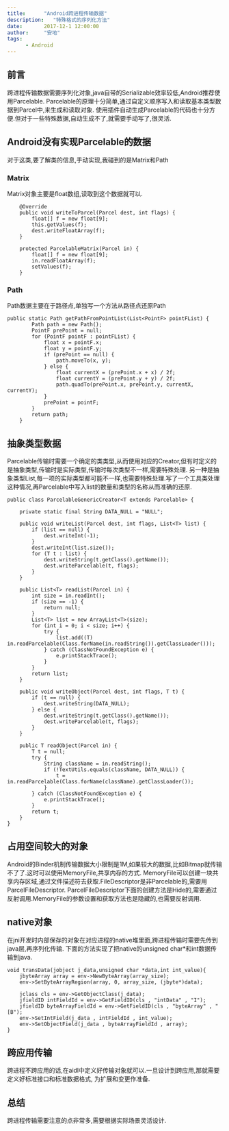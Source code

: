 ```yaml
---
title:      "Android跨进程传输数据"
description:   "特殊格式的序列化方法"
date:       2017-12-1 12:00:00
author:     "安地"
tags:
      - Android
---
```


## 前言

跨进程传输数据需要序列化对象,java自带的Serializable效率较低,Android推荐使用Parcelable.
Parcelable的原理十分简单,通过自定义顺序写入和读取基本类型数据到Parcel中,来生成和读取对象.
使用插件自动生成Parcelable的代码也十分方便.但对于一些特殊数据,自动生成不了,就需要手动写了,很灵活.

## Android没有实现Parcelable的数据

对于这类,要了解类的信息,手动实现,我碰到的是Matrix和Path

### Matrix

Matrix对象主要是float数组,读取到这个数据就可以.

        @Override
        public void writeToParcel(Parcel dest, int flags) {
            float[] f = new float[9];
            this.getValues(f);
            dest.writeFloatArray(f);
        }

        protected ParcelableMatrix(Parcel in) {
            float[] f = new float[9];
            in.readFloatArray(f);
            setValues(f);
        }
###  Path
Path数据主要在于路径点,单独写一个方法从路径点还原Path

    public static Path getPathFromPointList(List<PointF> pointFList) {
            Path path = new Path();
            PointF prePoint = null;
            for (PointF pointF : pointFList) {
                float x = pointF.x;
                float y = pointF.y;
                if (prePoint == null) {
                    path.moveTo(x, y);
                } else {
                    float currentX = (prePoint.x + x) / 2f;
                    float currentY = (prePoint.y + y) / 2f;
                    path.quadTo(prePoint.x, prePoint.y, currentX, currentY);
                }
                prePoint = pointF;
            }
            return path;
        }

## 抽象类型数据

Parcelable传输时需要一个确定的类类型,从而使用对应的Creator,但有时定义的是抽象类型,传输时是实际类型,传输时每次类型不一样,需要特殊处理.
另一种是抽象类型List,每一项的实际类型都可能不一样,也需要特殊处理.写了一个工具类处理这种情况,再Parcelable中写入list的数量和类型的名称从而准确的还原.

    public class ParcelableGenericCreator<T extends Parcelable> {

        private static final String DATA_NULL = "NULL";

        public void writeList(Parcel dest, int flags, List<T> list) {
            if (list == null) {
                dest.writeInt(-1);
            }
            dest.writeInt(list.size());
            for (T t : list) {
                dest.writeString(t.getClass().getName());
                dest.writeParcelable(t, flags);
            }
        }

        public List<T> readList(Parcel in) {
            int size = in.readInt();
            if (size == -1) {
                return null;
            }
            List<T> list = new ArrayList<T>(size);
            for (int i = 0; i < size; i++) {
                try {
                    list.add((T) in.readParcelable(Class.forName(in.readString()).getClassLoader()));
                } catch (ClassNotFoundException e) {
                    e.printStackTrace();
                }
            }
            return list;
        }

        public void writeObject(Parcel dest, int flags, T t) {
            if (t == null) {
                dest.writeString(DATA_NULL);
            } else {
                dest.writeString(t.getClass().getName());
                dest.writeParcelable(t, flags);
            }
        }

        public T readObject(Parcel in) {
            T t = null;
            try {
                String className = in.readString();
                if (!TextUtils.equals(className, DATA_NULL)) {
                    t = in.readParcelable(Class.forName(className).getClassLoader());
                }
            } catch (ClassNotFoundException e) {
                e.printStackTrace();
            }
            return t;
        }
    }

## 占用空间较大的对象

Android的Binder机制传输数据大小限制是1M,如果较大的数据,比如Bitmap就传输不了了.这时可以使用MemoryFile,共享内存的方式.
MemoryFile可以创建一块共享内存区域,通过文件描述符去获取.FileDescriptor是非Parcelable的,需要用ParcelFileDescriptor.
ParcelFileDescriptor下面的创建方法是Hide的,需要通过反射调用.MemoryFile的参数设置和获取方法也是隐藏的,也需要反射调用.


## native对象

在jni开发时内部保存的对象在对应进程的native堆里面,跨进程传输时需要先传到java层,再序列化传输.
下面的方法实现了把native的unsigned char*和int数据传输到java.

    void transData(jobject j_data,unsigned char *data,int int_value){
        jbyteArray array = env->NewByteArray(array_size);
        env->SetByteArrayRegion(array, 0, array_size, (jbyte*)data);

        jclass cls = env->GetObjectClass(j_data);
        jfieldID intFieldId = env->GetFieldID(cls , "intData" , "I");
        jfieldID byteArrayFieldId = env->GetFieldID(cls , "byteArray" , "[B");
        env->SetIntField(j_data , intFieldId , int_value);
        env->SetObjectField(j_data , byteArrayFieldId , array);
    }

## 跨应用传输

跨进程不跨应用的话,在aidl中定义好传输对象就可以.一旦设计到跨应用,那就需要定义好标准接口和标准数据格式,
为扩展和变更作准备.

## 总结

跨进程传输需要注意的点非常多,需要根据实际场景灵活设计.